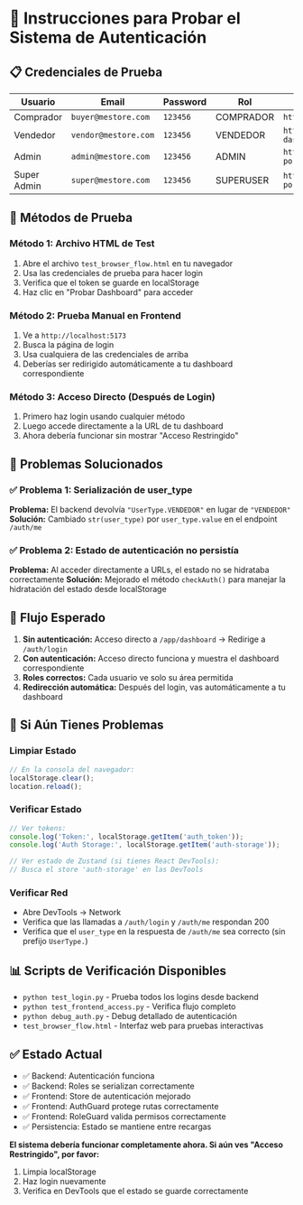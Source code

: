 # 🧪 Instrucciones para Probar el Sistema de Autenticación

## 📋 Credenciales de Prueba

| Usuario | Email | Password | Rol | Dashboard URL |
|---------|-------|----------|-----|---------------|
| Comprador | `buyer@mestore.com` | `123456` | COMPRADOR | `http://localhost:5173/app/dashboard` |
| Vendedor | `vendor@mestore.com` | `123456` | VENDEDOR | `http://localhost:5173/app/vendor-dashboard` |
| Admin | `admin@mestore.com` | `123456` | ADMIN | `http://localhost:5173/admin-secure-portal/dashboard` |
| Super Admin | `super@mestore.com` | `123456` | SUPERUSER | `http://localhost:5173/admin-secure-portal/dashboard` |

## 🧪 Métodos de Prueba

### Método 1: Archivo HTML de Test
1. Abre el archivo `test_browser_flow.html` en tu navegador
2. Usa las credenciales de prueba para hacer login
3. Verifica que el token se guarde en localStorage
4. Haz clic en "Probar Dashboard" para acceder

### Método 2: Prueba Manual en Frontend
1. Ve a `http://localhost:5173`
2. Busca la página de login
3. Usa cualquiera de las credenciales de arriba
4. Deberías ser redirigido automáticamente a tu dashboard correspondiente

### Método 3: Acceso Directo (Después de Login)
1. Primero haz login usando cualquier método
2. Luego accede directamente a la URL de tu dashboard
3. Ahora debería funcionar sin mostrar "Acceso Restringido"

## 🔧 Problemas Solucionados

### ✅ Problema 1: Serialización de user_type
**Problema:** El backend devolvía `"UserType.VENDEDOR"` en lugar de `"VENDEDOR"`
**Solución:** Cambiado `str(user_type)` por `user_type.value` en el endpoint `/auth/me`

### ✅ Problema 2: Estado de autenticación no persistía
**Problema:** Al acceder directamente a URLs, el estado no se hidrataba correctamente
**Solución:** Mejorado el método `checkAuth()` para manejar la hidratación del estado desde localStorage

## 🎯 Flujo Esperado

1. **Sin autenticación:** Acceso directo a `/app/dashboard` → Redirige a `/auth/login`
2. **Con autenticación:** Acceso directo funciona y muestra el dashboard correspondiente
3. **Roles correctos:** Cada usuario ve solo su área permitida
4. **Redirección automática:** Después del login, vas automáticamente a tu dashboard

## 🚨 Si Aún Tienes Problemas

### Limpiar Estado
```javascript
// En la consola del navegador:
localStorage.clear();
location.reload();
```

### Verificar Estado
```javascript
// Ver tokens:
console.log('Token:', localStorage.getItem('auth_token'));
console.log('Auth Storage:', localStorage.getItem('auth-storage'));

// Ver estado de Zustand (si tienes React DevTools):
// Busca el store 'auth-storage' en las DevTools
```

### Verificar Red
- Abre DevTools → Network
- Verifica que las llamadas a `/auth/login` y `/auth/me` respondan 200
- Verifica que el `user_type` en la respuesta de `/auth/me` sea correcto (sin prefijo `UserType.`)

## 📊 Scripts de Verificación Disponibles

- `python test_login.py` - Prueba todos los logins desde backend
- `python test_frontend_access.py` - Verifica flujo completo
- `python debug_auth.py` - Debug detallado de autenticación
- `test_browser_flow.html` - Interfaz web para pruebas interactivas

## ✅ Estado Actual

- ✅ Backend: Autenticación funciona
- ✅ Backend: Roles se serializan correctamente  
- ✅ Frontend: Store de autenticación mejorado
- ✅ Frontend: AuthGuard protege rutas correctamente
- ✅ Frontend: RoleGuard valida permisos correctamente
- ✅ Persistencia: Estado se mantiene entre recargas

**El sistema debería funcionar completamente ahora. Si aún ves "Acceso Restringido", por favor:**
1. Limpia localStorage
2. Haz login nuevamente
3. Verifica en DevTools que el estado se guarde correctamente